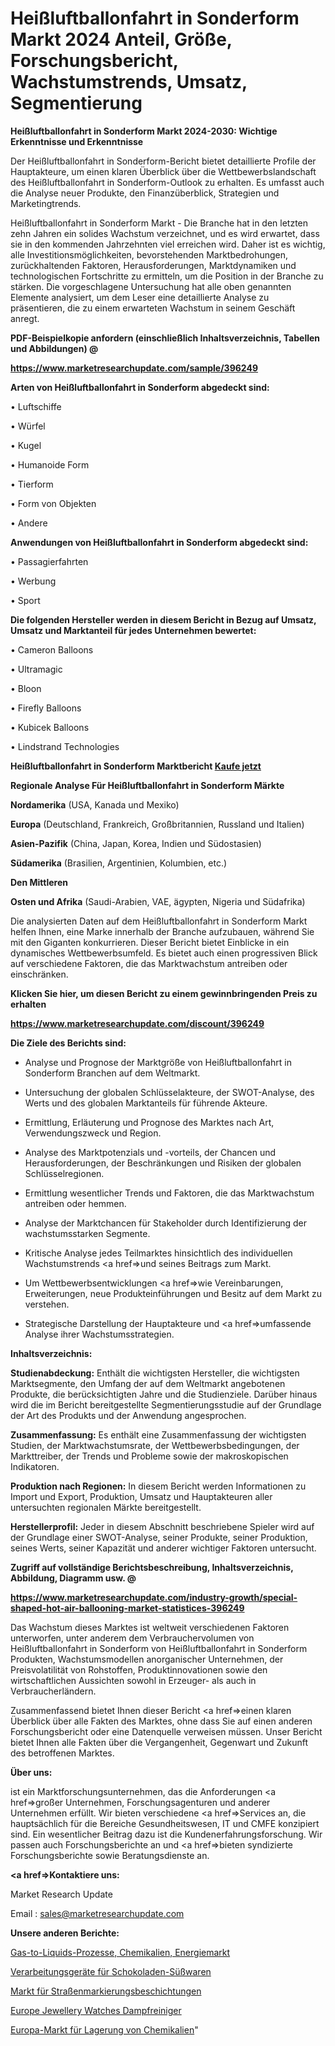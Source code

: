 # Heißluftballonfahrt in Sonderform Markt 2024 Anteil, Größe, Forschungsbericht, Wachstumstrends, Umsatz, Segmentierung

<strong>Heißluftballonfahrt in Sonderform Markt 2024-2030: Wichtige Erkenntnisse und Erkenntnisse</strong>

Der Heißluftballonfahrt in Sonderform-Bericht bietet detaillierte Profile der Hauptakteure, um einen klaren Überblick über die Wettbewerbslandschaft des Heißluftballonfahrt in Sonderform-Outlook zu erhalten. Es umfasst auch die Analyse neuer Produkte, den Finanzüberblick, Strategien und Marketingtrends.

Heißluftballonfahrt in Sonderform Markt - Die Branche hat in den letzten zehn Jahren ein solides Wachstum verzeichnet, und es wird erwartet, dass sie in den kommenden Jahrzehnten viel erreichen wird. Daher ist es wichtig, alle Investitionsmöglichkeiten, bevorstehenden Marktbedrohungen, zurückhaltenden Faktoren, Herausforderungen, Marktdynamiken und technologischen Fortschritte zu ermitteln, um die Position in der Branche zu stärken. Die vorgeschlagene Untersuchung hat alle oben genannten Elemente analysiert, um dem Leser eine detaillierte Analyse zu präsentieren, die zu einem erwarteten Wachstum in seinem Geschäft anregt.



<strong><b>PDF-Beispielkopie anfordern (einschließlich Inhaltsverzeichnis, Tabellen und Abbildungen) @ </b></strong>

<strong><a href=https://www.marketresearchupdate.com/sample/396249>

<strong>https://www.marketresearchupdate.com/sample/396249</u></a></strong></strong>



<strong>Arten von Heißluftballonfahrt in Sonderform abgedeckt sind:</strong>

• Luftschiffe

• Würfel

• Kugel

• Humanoide Form

• Tierform

• Form von Objekten

• Andere



<strong>Anwendungen von Heißluftballonfahrt in Sonderform abgedeckt sind:</strong>

• Passagierfahrten

• Werbung

• Sport



<strong>Die folgenden Hersteller werden in diesem Bericht in Bezug auf Umsatz, Umsatz und Marktanteil für jedes Unternehmen bewertet:</strong>

• Cameron Balloons

• Ultramagic

• Bloon

• Firefly Balloons

• Kubicek Balloons

• Lindstrand Technologies



<strong>Heißluftballonfahrt in Sonderform Marktbericht <a href=https://www.marketresearchupdate.com/buynow/396249>Kaufe jetzt</a></strong>



<strong>Regionale Analyse Für Heißluftballonfahrt in Sonderform Märkte</strong>



<strong>Nordamerika</strong> (USA, Kanada und Mexiko)



<strong>Europa</strong> (Deutschland, Frankreich, Großbritannien, Russland und Italien)



<strong>Asien-Pazifik</strong> (China, Japan, Korea, Indien und Südostasien)



<strong>Südamerika</strong> (Brasilien, Argentinien, Kolumbien, etc.)



<strong>Den Mittleren</strong> 

<strong>Osten und Afrika</strong> (Saudi-Arabien, VAE, ägypten, Nigeria und Südafrika)

Die analysierten Daten auf dem Heißluftballonfahrt in Sonderform Markt helfen Ihnen, eine Marke innerhalb der Branche aufzubauen, während Sie mit den Giganten konkurrieren. Dieser Bericht bietet Einblicke in ein dynamisches Wettbewerbsumfeld. Es bietet auch einen progressiven Blick auf verschiedene Faktoren, die das Marktwachstum antreiben oder einschränken.



<strong>Klicken Sie hier, um diesen Bericht zu einem gewinnbringenden Preis zu erhalten
</strong>

<strong><a href=https://www.marketresearchupdate.com/discount/396249>https://www.marketresearchupdate.com/discount/396249</b></u></strong></a>



<strong>Die Ziele des Berichts sind:</strong>

- Analyse und Prognose der Marktgröße von Heißluftballonfahrt in Sonderform Branchen auf dem Weltmarkt.

- Untersuchung der globalen Schlüsselakteure, der SWOT-Analyse, des Werts und des globalen Marktanteils für führende Akteure.

- Ermittlung, Erläuterung und Prognose des Marktes nach Art, Verwendungszweck und Region.

- Analyse des Marktpotenzials und -vorteils, der Chancen und Herausforderungen, der Beschränkungen und Risiken der globalen Schlüsselregionen.

- Ermittlung wesentlicher Trends und Faktoren, die das Marktwachstum antreiben oder hemmen.

- Analyse der Marktchancen für Stakeholder durch Identifizierung der wachstumsstarken Segmente.

- Kritische Analyse jedes Teilmarktes hinsichtlich des individuellen Wachstumstrends <a href=>und</a> seines Beitrags zum Markt.

- Um Wettbewerbsentwicklungen <a href=>wie</a> Vereinbarungen, Erweiterungen, neue Produkteinführungen und Besitz auf dem Markt zu verstehen.

- Strategische Darstellung der Hauptakteure und <a href=>umfas</a>sende Analyse ihrer Wachstumsstrategien.



<strong>Inhaltsverzeichnis:</strong>



<strong>Studienabdeckung:</strong> Enthält die wichtigsten Hersteller, die wichtigsten Marktsegmente, den Umfang der auf dem Weltmarkt angebotenen Produkte, die berücksichtigten Jahre und die Studienziele. Darüber hinaus wird die im Bericht bereitgestellte Segmentierungsstudie auf der Grundlage der Art des Produkts und der Anwendung angesprochen.



<strong>Zusammenfassung:</strong> Es enthält eine Zusammenfassung der wichtigsten Studien, der Marktwachstumsrate, der Wettbewerbsbedingungen, der Markttreiber, der Trends und Probleme sowie der makroskopischen Indikatoren.



<strong>Produktion nach Regionen:</strong> In diesem Bericht werden Informationen zu Import und Export, Produktion, Umsatz und Hauptakteuren aller untersuchten regionalen Märkte bereitgestellt.



<strong>Herstellerprofil:</strong> Jeder in diesem Abschnitt beschriebene Spieler wird auf der Grundlage einer SWOT-Analyse, seiner Produkte, seiner Produktion, seines Werts, seiner Kapazität und anderer wichtiger Faktoren untersucht.



<strong><b>Zugriff auf vollständige Berichtsbeschreibung, Inhaltsverzeichnis, Abbildung, Diagramm usw. @ </b></strong>

<strong><a href=https://www.marketresearchupdate.com/industry-growth/special-shaped-hot-air-ballooning-market-statistices-396249>https://www.marketresearchupdate.com/industry-growth/special-shaped-hot-air-ballooning-market-statistices-396249</a></strong>

Das Wachstum dieses Marktes ist weltweit verschiedenen Faktoren unterworfen, unter anderem dem Verbrauchervolumen von Heißluftballonfahrt in Sonderform von Heißluftballonfahrt in Sonderform Produkten, Wachstumsmodellen anorganischer Unternehmen, der Preisvolatilität von Rohstoffen, Produktinnovationen sowie den wirtschaftlichen Aussichten sowohl in Erzeuger- als auch in Verbraucherländern.

Zusammenfassend bietet Ihnen dieser Bericht <a href=>einen</a> klaren Überblick über alle Fakten des Marktes, ohne dass Sie auf einen anderen Forschungsbericht oder eine Datenquelle verweisen müssen. Unser Bericht bietet Ihnen alle Fakten über die Vergangenheit, Gegenwart und Zukunft des betroffenen Marktes.



<strong>Über uns:</strong>

 ist ein Marktforschungsunternehmen, das die Anforderungen <a href=>großer</a> Unternehmen, Forschungsagenturen und anderer Unternehmen erfüllt. Wir bieten verschiedene <a href=>Services</a> an, die hauptsächlich für die Bereiche Gesundheitswesen, IT und CMFE konzipiert sind. Ein wesentlicher Beitrag dazu ist die Kundenerfahrungsforschung. Wir passen auch Forschungsberichte an und <a href=>bieten</a> syndizierte Forschungsberichte sowie Beratungsdienste an.



<strong><a href=>Kontaktiere uns:</a></strong>

Market Research Update

Email : sales@marketresearchupdate.com



<strong>Unsere anderen Berichte:</strong>

<a href=https://www.linkedin.com/pulse/gas-to-liquids-processes-chemicals-energy-market>Gas-to-Liquids-Prozesse, Chemikalien, Energiemarkt</a>

<a href=https://www.linkedin.com/pulse/chocolate-confectionery-processing-equipment>Verarbeitungsgeräte für Schokoladen-Süßwaren</a>

<a href=https://www.linkedin.com/pulse/traffic-road-marking-coatings-market-analysis>Markt für Straßenmarkierungsbeschichtungen</a>

<a href=https://www.linkedin.com/pulse/europe-jewellery-watches-steam-cleaners>Europe Jewellery Watches Dampfreiniger</a>

<a href=https://www.linkedin.com/pulse/europe-chemical-warehousing-storage-market-3iakf/>Europa-Markt für Lagerung von Chemikalien</a>"
